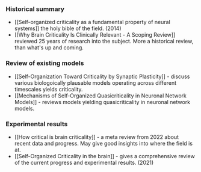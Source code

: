 ### Historical summary
* [[Self-organized criticality as a fundamental property of neural systems]] the holy bible of the field. (2014)
*  [[Why Brain Criticality Is Clinically Relevant - A Scoping Review]] reviewed 25 years of research into the subject. More a historical review, than what's up and coming.

### Review of existing models
* [[Self-Organization Toward Criticality by Synaptic Plasticity]] - discuss various biologoically plausable models operating across different timescales yields criticality.
* [[Mechanisms of Self-Organized Quasicriticality in Neuronal Network Models]] - reviews models yielding quasicriticality in neuronal network models.

### Experimental results
* [[How critical is brain criticality]] - a meta review from 2022 about recent data and progress. May give good insights into where the field is at.
* [[Self-Organized Criticality in the brain]] - gives a comprehensive review of the current progress and experimental results. (2021)
